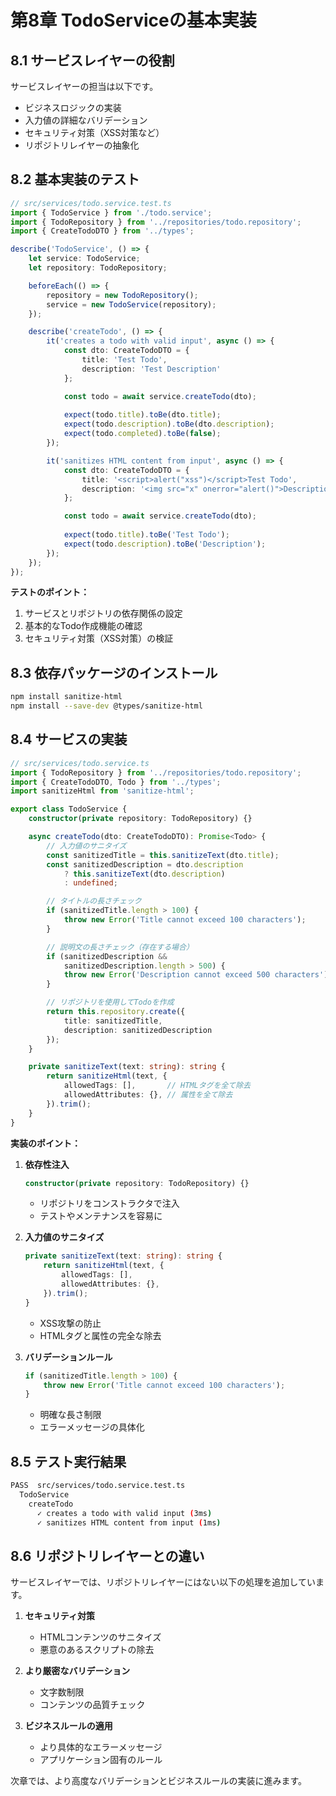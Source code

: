 # 第8章 TodoServiceの基本実装

## 8.1 サービスレイヤーの役割

サービスレイヤーの担当は以下です。

- ビジネスロジックの実装
- 入力値の詳細なバリデーション
- セキュリティ対策（XSS対策など）
- リポジトリレイヤーの抽象化

## 8.2 基本実装のテスト

```typescript
// src/services/todo.service.test.ts
import { TodoService } from './todo.service';
import { TodoRepository } from '../repositories/todo.repository';
import { CreateTodoDTO } from '../types';

describe('TodoService', () => {
    let service: TodoService;
    let repository: TodoRepository;

    beforeEach(() => {
        repository = new TodoRepository();
        service = new TodoService(repository);
    });

    describe('createTodo', () => {
        it('creates a todo with valid input', async () => {
            const dto: CreateTodoDTO = {
                title: 'Test Todo',
                description: 'Test Description'
            };

            const todo = await service.createTodo(dto);
            
            expect(todo.title).toBe(dto.title);
            expect(todo.description).toBe(dto.description);
            expect(todo.completed).toBe(false);
        });

        it('sanitizes HTML content from input', async () => {
            const dto: CreateTodoDTO = {
                title: '<script>alert("xss")</script>Test Todo',
                description: '<img src="x" onerror="alert()">Description'
            };

            const todo = await service.createTodo(dto);
            
            expect(todo.title).toBe('Test Todo');
            expect(todo.description).toBe('Description');
        });
    });
});
```

**テストのポイント：**
1. サービスとリポジトリの依存関係の設定
2. 基本的なTodo作成機能の確認
3. セキュリティ対策（XSS対策）の検証

## 8.3 依存パッケージのインストール

```bash
npm install sanitize-html
npm install --save-dev @types/sanitize-html
```

## 8.4 サービスの実装

```typescript
// src/services/todo.service.ts
import { TodoRepository } from '../repositories/todo.repository';
import { CreateTodoDTO, Todo } from '../types';
import sanitizeHtml from 'sanitize-html';

export class TodoService {
    constructor(private repository: TodoRepository) {}

    async createTodo(dto: CreateTodoDTO): Promise<Todo> {
        // 入力値のサニタイズ
        const sanitizedTitle = this.sanitizeText(dto.title);
        const sanitizedDescription = dto.description 
            ? this.sanitizeText(dto.description)
            : undefined;

        // タイトルの長さチェック
        if (sanitizedTitle.length > 100) {
            throw new Error('Title cannot exceed 100 characters');
        }

        // 説明文の長さチェック（存在する場合）
        if (sanitizedDescription && 
            sanitizedDescription.length > 500) {
            throw new Error('Description cannot exceed 500 characters');
        }

        // リポジトリを使用してTodoを作成
        return this.repository.create({
            title: sanitizedTitle,
            description: sanitizedDescription
        });
    }

    private sanitizeText(text: string): string {
        return sanitizeHtml(text, {
            allowedTags: [],       // HTMLタグを全て除去
            allowedAttributes: {}, // 属性を全て除去
        }).trim();
    }
}
```

**実装のポイント：**

1. **依存性注入**
   ```typescript
   constructor(private repository: TodoRepository) {}
   ```
   - リポジトリをコンストラクタで注入
   - テストやメンテナンスを容易に

2. **入力値のサニタイズ**
   ```typescript
   private sanitizeText(text: string): string {
       return sanitizeHtml(text, {
           allowedTags: [],
           allowedAttributes: {},
       }).trim();
   }
   ```
   - XSS攻撃の防止
   - HTMLタグと属性の完全な除去

3. **バリデーションルール**
   ```typescript
   if (sanitizedTitle.length > 100) {
       throw new Error('Title cannot exceed 100 characters');
   }
   ```
   - 明確な長さ制限
   - エラーメッセージの具体化

## 8.5 テスト実行結果

```bash
PASS  src/services/todo.service.test.ts
  TodoService
    createTodo
      ✓ creates a todo with valid input (3ms)
      ✓ sanitizes HTML content from input (1ms)
```

## 8.6 リポジトリレイヤーとの違い

サービスレイヤーでは、リポジトリレイヤーにはない以下の処理を追加しています。

1. **セキュリティ対策**
   - HTMLコンテンツのサニタイズ
   - 悪意のあるスクリプトの除去

2. **より厳密なバリデーション**
   - 文字数制限
   - コンテンツの品質チェック

3. **ビジネスルールの適用**
   - より具体的なエラーメッセージ
   - アプリケーション固有のルール

次章では、より高度なバリデーションとビジネスルールの実装に進みます。
